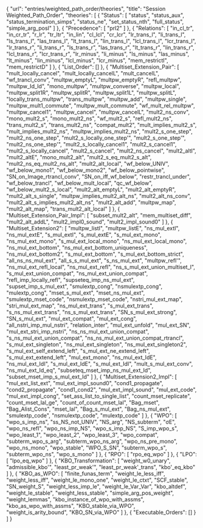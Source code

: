 {
    "url": "entries/weighted_path_order/theories",
    "title": "Session Weighted_Path_Order",
    "theories": [
        {
            "Status": [
                "status",
                "status_aux",
                "status_termination_simps",
                "status_ne",
                "set_status_nth",
                "full_status",
                "simple_arg_posI"
            ]
        },
        {
            "Precedence": [
                "prl2"
            ]
        },
        {
            "Relations": [
                "in_cl_tr",
                "in_cr_tr",
                "r_lr",
                "tr_ltr",
                "in_lin",
                "cl_lcl",
                "cr_lcr",
                "lr_trans_l",
                "li_trans_l",
                "ls_trans_l",
                "las_trans_l",
                "lt_trans_l",
                "lin_trans_l",
                "lcl_trans_l",
                "lcr_trans_l",
                "lr_trans_r",
                "li_trans_r",
                "ls_trans_r",
                "las_trans_r",
                "lt_trans_r",
                "lin_trans_r",
                "lcl_trans_r",
                "lcr_trans_r",
                "lr_minus",
                "li_minus",
                "ls_minus",
                "las_minus",
                "lt_minus",
                "lin_minus",
                "lcl_minus",
                "lcr_minus",
                "mem_restrictI",
                "mem_restrictD"
            ]
        },
        {
            "List_Order": []
        },
        {
            "Multiset_Extension_Pair": [
                "mult_locally_cancel",
                "mult_locally_cancelL",
                "mult_cancelL",
                "wf_trancl_conv",
                "multpw_emptyL",
                "multpw_emptyR",
                "refl_multpw",
                "multpw_Id_Id",
                "mono_multpw",
                "multpw_converse",
                "multpw_local",
                "multpw_split1R",
                "multpw_splitR",
                "multpw_split1L",
                "multpw_splitL",
                "locally_trans_multpw",
                "trans_multpw",
                "multpw_add",
                "multpw_single",
                "multpw_mult1_commute",
                "multpw_mult_commute",
                "wf_mult_rel_multpw",
                "multpw_cancel1",
                "multpw_cancel",
                "multpw_cancelL",
                "mult2_ns_conv",
                "mono_mult2_s",
                "mono_mult2_ns",
                "wf_mult2_s",
                "refl_mult2_ns",
                "trans_mult2_s",
                "trans_mult2_ns",
                "compat_mult2",
                "mult_implies_mult2_s",
                "mult_implies_mult2_ns",
                "multpw_implies_mult2_ns",
                "mult2_s_one_step",
                "mult2_ns_one_step",
                "mult2_s_locally_one_step'",
                "mult2_s_one_step'",
                "mult2_ns_one_step'",
                "mult2_s_locally_cancel1",
                "mult2_s_cancel1",
                "mult2_s_locally_cancel",
                "mult2_s_cancel",
                "mult2_ns_cancel",
                "mult2_altI",
                "mult2_altE",
                "mono_mult2_alt",
                "mult2_s_eq_mult2_s_alt",
                "mult2_ns_eq_mult2_ns_alt",
                "mult2_alt_local",
                "wf_below_UNIV",
                "wf_below_mono1",
                "wf_below_mono2",
                "wf_below_pointwise",
                "SN_on_Image_rtrancl_conv",
                "SN_on_iff_wf_below",
                "restr_trancl_under",
                "wf_below_trancl",
                "wf_below_mult_local",
                "qc_wf_below",
                "wf_below_mult2_s_local",
                "mult2_alt_emptyL",
                "mult2_alt_emptyR",
                "mult2_alt_s_single",
                "multpw_implies_mult2_alt_ns",
                "mult2_alt_ns_conv",
                "mult2_alt_s_implies_mult2_alt_ns",
                "mult2_alt_add",
                "multpw_map",
                "mult2_alt_map",
                "trans_mult2_alt_local"
            ]
        },
        {
            "Multiset_Extension_Pair_Impl": [
                "subset_mult2_alt",
                "mem_multiset_diff",
                "mult2_alt_addL",
                "mult2_impl0_sound",
                "mult2_impl_sound0"
            ]
        },
        {
            "Multiset_Extension2": [
                "multpw_listI",
                "multpw_listE",
                "ns_mul_extI",
                "ns_mul_extE",
                "s_mul_extI",
                "s_mul_extE",
                "s_mul_ext_mono",
                "ns_mul_ext_mono",
                "s_mul_ext_local_mono",
                "ns_mul_ext_local_mono",
                "ns_mul_ext_bottom",
                "ns_mul_ext_bottom_uniqueness",
                "ns_mul_ext_bottom2",
                "s_mul_ext_bottom",
                "s_mul_ext_bottom_strict",
                "all_ns_ns_mul_ext",
                "all_s_s_mul_ext",
                "s_ns_mul_ext",
                "multpw_refl'",
                "ns_mul_ext_refl_local",
                "ns_mul_ext_refl",
                "ns_s_mul_ext_union_multiset_l",
                "s_mul_ext_union_compat",
                "ns_mul_ext_union_compat",
                "refl_imp_locally_refl",
                "supseteq_imp_ns_mul_ext",
                "supset_imp_s_mul_ext",
                "smulextp_cong",
                "nsmulextp_cong",
                "mulextp_cong",
                "mset_s_mul_ext",
                "mset_ns_mul_ext",
                "smulextp_mset_code",
                "nsmulextp_mset_code",
                "nstri_mul_ext_map",
                "stri_mul_ext_map",
                "ns_mul_ext_trans",
                "s_mul_ext_trans",
                "s_ns_mul_ext_trans",
                "ns_s_mul_ext_trans",
                "SN_s_mul_ext_strong",
                "SN_s_mul_ext",
                "mul_ext_compat",
                "mul_ext_cong",
                "all_nstri_imp_mul_nstri",
                "relation_inter",
                "mul_ext_unfold",
                "mul_ext_SN",
                "mul_ext_stri_imp_nstri",
                "ns_ns_mul_ext_union_compat",
                "s_ns_mul_ext_union_compat",
                "ns_ns_mul_ext_union_compat_rtrancl",
                "s_mul_ext_singleton",
                "ns_mul_ext_singleton",
                "ns_mul_ext_singleton2",
                "s_mul_ext_self_extend_left",
                "s_mul_ext_ne_extend_left",
                "s_mul_ext_extend_left",
                "mul_ext_mono",
                "ns_mul_ext_IdE",
                "ns_mul_ext_IdI",
                "s_mul_ext_IdE",
                "s_mul_ext_IdI",
                "mult_s_mul_ext_conv",
                "ns_mul_ext_Id_eq",
                "subseteq_mset_imp_ns_mul_ext_Id",
                "subset_mset_imp_s_mul_ext_Id"
            ]
        },
        {
            "Multiset_Extension2_Impl": [
                "mul_ext_list_ext",
                "mul_ext_impl_sound0",
                "cond1_propagate",
                "cond2_propagate",
                "cond1_cond2",
                "mul_ext_impl_sound",
                "mul_ext_code",
                "mul_ext_impl_cong",
                "set_ass_list_to_single_list",
                "count_mset_replicate",
                "count_mset_lal_ge",
                "count_of_count_mset_lal",
                "Bag_mset",
                "Bag_Alist_Cons",
                "mset_lal",
                "Bag_s_mul_ext",
                "Bag_ns_mul_ext",
                "smulextp_code",
                "nsmulextp_code",
                "mulextp_code"
            ]
        },
        {
            "WPO": [
                "wpo_s_imp_ns",
                "ss_NS_not_UNIV",
                "NS_arg",
                "NS_subterm",
                "σE",
                "wpo_ns_refl",
                "wpo_ns_imp_NS",
                "wpo_s_imp_NS",
                "S_imp_wpo_s",
                "wpo_least_1",
                "wpo_least_2",
                "wpo_least_3",
                "wpo_compat",
                "subterm_wpo_s_arg",
                "subterm_wpo_ns_arg",
                "wpo_ns_pre_mono",
                "wpo_ns_mono",
                "wpo_stable",
                "WPO_S_SN",
                "subterm_wpo_s",
                "subterm_wpo_ns",
                "wpo_s_mono"
            ]
        },
        {
            "RPO": [
                "rpo_eq_wpo"
            ]
        },
        {
            "LPO": [
                "lpo_eq_wpo"
            ]
        },
        {
            "KBO_Transformation": [
                "weight_w0_unary",
                "admissible_kbo'",
                "least_pr_weak'",
                "least_pr_weak'_trans",
                "kbo'_eq_kbo"
            ]
        },
        {
            "KBO_as_WPO": [
                "finite_funas_term",
                "weight_le_less_iff",
                "weight_less_iff",
                "weight_le_mono_one",
                "weight_le_ctxt",
                "SCF_stable",
                "SN_weight_S",
                "weight_less_imp_le",
                "weight_le_Var_Var",
                "kbo_altdef",
                "weight_le_stable",
                "weight_less_stable",
                "simple_arg_pos_weight",
                "weight_lemmas",
                "kbo_instance_of_wpo_with_assms",
                "kbo_as_wpo_with_assms",
                "KBO_stable_via_WPO",
                "weight_is_arity_bound",
                "KBO_SN_via_WPO"
            ]
        },
        {
            "Executable_Orders": []
        }
    ]
}